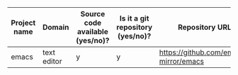 Project name | Domain                  | Source code available (**y**es/**n**o)? | Is it a git repository (**y**es/**n**o)? | Repository URL                                              | Clone URL                                                        | Estimated number of commits
---|-------------------------|----------------------------------------|---------------------------------|-------------------------------------------------------------|------------------------------------------------------------------|---
emacs | text editor | y  | y | https://github.com/emacs-mirror/emacs | https://github.com/DiffDetective/emacs.git | 153,926
